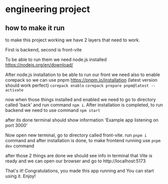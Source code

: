 # engineering project

## how to make it run
to make this project working we have 2 layers that need to work.

First is backend, second is front-vite

To be able to run them we need node.js installed https://nodejs.org/en/download/

After node.js installation to be able to run our front we need also to enable corepack so we can use pnpm https://pnpm.io/installation (latest version should work perfect)
`corepack enable`
`corepack prepare pnpm@latest --activate`

now when those things installed and enabled we need to go to directory called 'back' and run command `npm i`. After installation is completed, to run backend we need to use command
`npm start`

after its done terminal should show information 'Example app listening on port 3000'


Now open new terminal, go to directory called front-vite.
run `pnpm i` command and after installation is done, to make frontend running use `pnpm dev` command

after those 2 things are done we should see info in terminal that Vite is ready and we can open our browser and go to http://localhost:5173

That's it! Congratulations, you made this app running and You can start using it. Enjoy!
